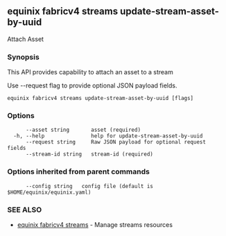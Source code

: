 ## equinix fabricv4 streams update-stream-asset-by-uuid

Attach Asset

### Synopsis

This API provides capability to attach an asset to a stream

Use --request flag to provide optional JSON payload fields.

```
equinix fabricv4 streams update-stream-asset-by-uuid [flags]
```

### Options

```
      --asset string       asset (required)
  -h, --help               help for update-stream-asset-by-uuid
      --request string     Raw JSON payload for optional request fields
      --stream-id string   stream-id (required)
```

### Options inherited from parent commands

```
      --config string   config file (default is $HOME/equinix/equinix.yaml)
```

### SEE ALSO

* [equinix fabricv4 streams](equinix_fabricv4_streams.md)	 - Manage streams resources

